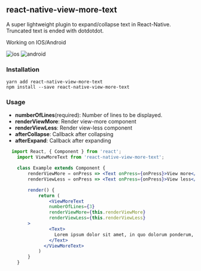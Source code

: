 ## react-native-view-more-text

A super lightweight plugin to expand/collapse text in React-Native. Truncated text is ended with dotdotdot.

Working on IOS/Android

![ios](https://raw.githubusercontent.com/guilhermepontes/react-native-view-more-text/master/ios.gif)
![android](https://raw.githubusercontent.com/guilhermepontes/react-native-view-more-text/master/android.gif)

### Installation

```
yarn add react-native-view-more-text
npm install --save react-native-view-more-text
```

### Usage

- **numberOfLines**(required): Number of lines to be displayed.
- **renderViewMore**: Render view-more component
- **renderViewLess**: Render view-less component
- **afterCollapse**: Callback after collapsing
- **afterExpand**: Callback after expanding

```jsx
  import React, { Component } from 'react';
	import ViewMoreText from 'react-native-view-more-text';

	class Example extends Component {
		renderViewMore = onPress => <Text onPress={onPress}>View more</Text>
		renderViewLess = onPress => <Text onPress={onPress}>View less</Text>

		render() {
			return (
				<ViewMoreText
			    numberOfLines={3}
			    renderViewMore={this.renderViewMore}
			    renderViewLess={this.renderViewLess}
        >
			    <Text>
			      Lorem ipsum dolor sit amet, in quo dolorum ponderum, nam veri molestie constituto eu. Eum enim tantas sadipscing ne, ut omnes malorum nostrum cum. Errem populo qui ne, ea ipsum antiopam definitionem eos.
			    </Text>
			  </ViewMoreText>
			)
		}
	}
```
